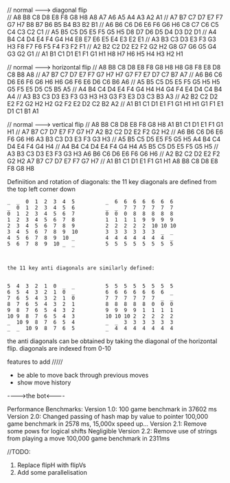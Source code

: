 // normal ---> diagonal flip \
// A8 B8 C8 D8 E8 F8 G8 H8     A8 A7 A6 A5 A4 A3 A2 A1 
// A7 B7 C7 D7 E7 F7 G7 H7     B8 B7 B6 B5 B4 B3 B2 B1 
// A6 B6 C6 D6 E6 F6 G6 H6     C8 C7 C6 C5 C4 C3 C2 C1
// A5 B5 C5 D5 E5 F5 G5 H5     D8 D7 D6 D5 D4 D3 D2 D1
// A4 B4 C4 D4 E4 F4 G4 H4     E8 E7 E6 E5 E4 E3 E2 E1
// A3 B3 C3 D3 E3 F3 G3 H3     F8 F7 F6 F5 F4 F3 F2 F1
// A2 B2 C2 D2 E2 F2 G2 H2     G8 G7 G6 G5 G4 G3 G2 G1
// A1 B1 C1 D1 E1 F1 G1 H1     H8 H7 H6 H5 H4 H3 H2 H1

// normal ---> horizontal flip
// A8 B8 C8 D8 E8 F8 G8 H8      H8 G8 F8 E8 D8 C8 B8 A8
// A7 B7 C7 D7 E7 F7 G7 H7      H7 G7 F7 E7 D7 C7 B7 A7
// A6 B6 C6 D6 E6 F6 G6 H6      H6 G6 F6 E6 D6 C6 B6 A6
// A5 B5 C5 D5 E5 F5 G5 H5      H5 G5 F5 E5 D5 C5 B5 A5
// A4 B4 C4 D4 E4 F4 G4 H4      H4 G4 F4 E4 D4 C4 B4 A4
// A3 B3 C3 D3 E3 F3 G3 H3      H3 G3 F3 E3 D3 C3 B3 A3
// A2 B2 C2 D2 E2 F2 G2 H2      H2 G2 F2 E2 D2 C2 B2 A2
// A1 B1 C1 D1 E1 F1 G1 H1      H1 G1 F1 E1 D1 C1 B1 A1

// normal ---> vertical flip
// A8 B8 C8 D8 E8 F8 G8 H8      A1 B1 C1 D1 E1 F1 G1 H1
// A7 B7 C7 D7 E7 F7 G7 H7      A2 B2 C2 D2 E2 F2 G2 H2 
// A6 B6 C6 D6 E6 F6 G6 H6      A3 B3 C3 D3 E3 F3 G3 H3 
// A5 B5 C5 D5 E5 F5 G5 H5      A4 B4 C4 D4 E4 F4 G4 H4
// A4 B4 C4 D4 E4 F4 G4 H4      A5 B5 C5 D5 E5 F5 G5 H5 
// A3 B3 C3 D3 E3 F3 G3 H3      A6 B6 C6 D6 E6 F6 G6 H6 
// A2 B2 C2 D2 E2 F2 G2 H2      A7 B7 C7 D7 E7 F7 G7 H7 
// A1 B1 C1 D1 E1 F1 G1 H1      A8 B8 C8 D8 E8 F8 G8 H8

Definiition and rotation of diagonals:
    the 11 key diagonals are defined from the top left corner down

    _  _  0  1  2  3  4  5          _  6  6  6  6  6  6  6 
    _  0  1  2  3  4  5  6          _  _  7  7  7  7  7  7 
    0  1  2  3  4  5  6  7          0  0  0  8  8  8  8  8 
    1  2  3  4  5  6  7  8          1  1  1  1  9  9  9  9
    2  3  4  5  6  7  8  9          2  2  2  2  2  10 10 10
    3  4  5  6  7  8  9  10         3  3  3  3  3  3  _  _ 
    4  5  6  7  8  9  10 _          4  4  4  4  4  4  4  _
    5  6  7  8  9  10 _  _          5  5  5  5  5  5  5  5



    the 11 key anti diagonals are similarly defined:
    
    
    5  4  3  2  1  0  _  _          5  5  5  5  5  5  5  5
    6  5  4  3  2  1  0  _          6  6  6  6  6  6  6  _
    7  6  5  4  3  2  1  0          7  7  7  7  7  7  _  _
    8  7  6  5  4  3  2  1          8  8  8  8  8  0  0  0 
    9  8  7  6  5  4  3  2          9  9  9  9  1  1  1  1
    10 9  8  7  6  5  4  3          10 10 10 2  2  2  2  2
    _  10 9  8  7  6  5  4          _  _  3  3  3  3  3  3 
    _  _  10 9  8  7  6  5          _  4  4  4  4  4  4  4

the anti diagonals can be obtained by taking the diagonal of the horizontal flip. diagonals are indexed from 0-10

features to add /////
- be able to move back through previous moves
- show move history

---->the bot<----

Performance Benchmarks:
Version 1.0: 
    100 game benchmark in 37602 ms
Version 2.0: Changed passing of hash map by value to pointer
    100,000 game benchmark in 2578 ms, 15,000x speed up...
Version 2.1: Remove some pows for logical shifts
    Negligible
Version 2.2: Remove use of strings from playing a move
    100,000 game benchmark in 2311ms

//TODO:
1. Replace flipH with flipVs
2. Add some parallelisation